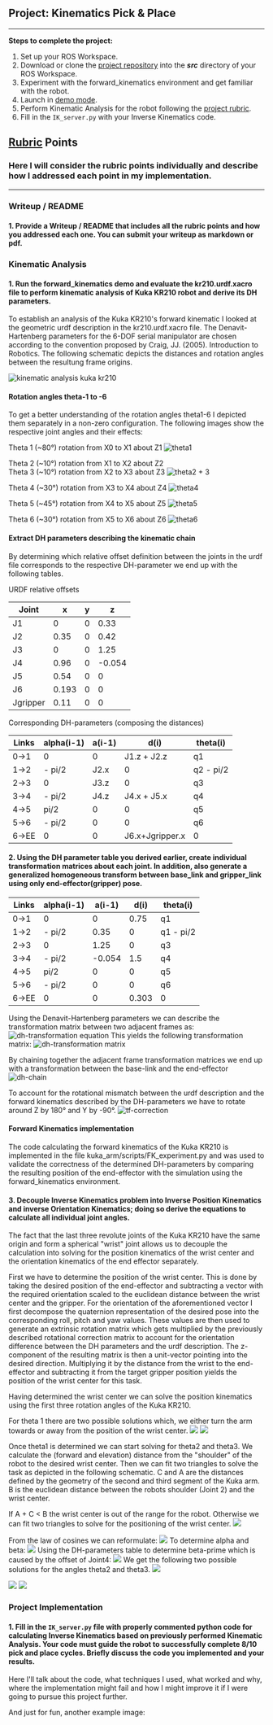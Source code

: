 ## Project: Kinematics Pick & Place
---
**Steps to complete the project:**  


1. Set up your ROS Workspace.
2. Download or clone the [project repository](https://github.com/udacity/RoboND-Kinematics-Project) into the ***src*** directory of your ROS Workspace.  
3. Experiment with the forward_kinematics environment and get familiar with the robot.
4. Launch in [demo mode](https://classroom.udacity.com/nanodegrees/nd209/parts/7b2fd2d7-e181-401e-977a-6158c77bf816/modules/8855de3f-2897-46c3-a805-628b5ecf045b/lessons/91d017b1-4493-4522-ad52-04a74a01094c/concepts/ae64bb91-e8c4-44c9-adbe-798e8f688193).
5. Perform Kinematic Analysis for the robot following the [project rubric](https://review.udacity.com/#!/rubrics/972/view).
6. Fill in the `IK_server.py` with your Inverse Kinematics code. 


[//]: # (Image References)

[image1]: ./misc_images/misc1.png
[image2]: ./misc_images/misc3.png
[image3]: ./misc_images/misc2.png
[image1]: ./misc_images/misc1.png
[robotschematic]: ./misc_images/robot-schematic.png


## [Rubric](https://review.udacity.com/#!/rubrics/972/view) Points
### Here I will consider the rubric points individually and describe how I addressed each point in my implementation.  

---
### Writeup / README

#### 1. Provide a Writeup / README that includes all the rubric points and how you addressed each one.  You can submit your writeup as markdown or pdf.  




### Kinematic Analysis
#### 1. Run the forward_kinematics demo and evaluate the kr210.urdf.xacro file to perform kinematic analysis of Kuka KR210 robot and derive its DH parameters.

To establish an analysis of the Kuka KR210's forward kinematic  I looked at the geometric urdf description in the kr210.urdf.xacro file. The Denavit-Hartenberg parameters for the 6-DOF serial manipulator are chosen according to the convention proposed by Craig, JJ. (2005). Introduction to Robotics. The following schematic depicts the distances and rotation angles between the resultung frame origins.

![kinematic analysis kuka kr210][robotschematic]

#### Rotation angles theta-1 to -6

To get a better understanding of the rotation angles theta1-6 I depicted them separately in a non-zero configuration. The following images show the respective joint angles and their effects: 

Theta 1 (~80°) rotation from X0 to X1 about Z1
![theta1](./misc_images/theta1.png)

Theta 2 (~10°) rotation from X1 to X2 about Z2 \
Theta 3 (~10°) rotation from X2 to X3 about Z3
![theta2 + 3](./misc_images/theta2_3.png)

Theta 4 (~30°) rotation from X3 to X4 about Z4
![theta4](./misc_images/theta4.png)

Theta 5 (~45°) rotation from X4 to X5 about Z5
![theta5](./misc_images/theta5.png)

Theta 6 (~30°) rotation from X5 to X6 about Z6
![theta6](./misc_images/theta6.png)


#### Extract DH parameters describing the kinematic chain

By determining which relative offset definition between the joints in the urdf file corresponds to the respective DH-parameter we end up with the following tables.

URDF relative offsets

Joint | x | y | z 
--- | --- | --- | --- 
J1 | 0 | 0 | 0.33  
J2 | 0.35 | 0 | 0.42
J3 | 0 | 0 | 1.25
J4 | 0.96 | 0 | -0.054
J5 | 0.54 | 0 | 0
J6 | 0.193 | 0 | 0
Jgripper | 0.11 | 0 | 0

Corresponding DH-parameters (composing the distances)

Links | alpha(i-1) | a(i-1) | d(i) | theta(i)
--- | --- | --- | --- | ---
0->1 | 0 | 0 | J1.z + J2.z  | q1
1->2 | - pi/2 | J2.x | 0 | q2 - pi/2
2->3 | 0 | J3.z | 0 | q3
3->4 |  - pi/2 | J4.z | J4.x + J5.x | q4
4->5 | pi/2 | 0 | 0 | q5
5->6 | - pi/2 | 0 | 0 | q6
6->EE | 0 | 0 | J6.x+Jgripper.x | 0



#### 2. Using the DH parameter table you derived earlier, create individual transformation matrices about each joint. In addition, also generate a generalized homogeneous transform between base_link and gripper_link using only end-effector(gripper) pose.

Links | alpha(i-1) | a(i-1) | d(i) | theta(i)
--- | --- | --- | --- | ---
0->1 | 0 | 0 | 0.75 | q1
1->2 | - pi/2 | 0.35 | 0 | q1 - pi/2
2->3 | 0 | 1.25 | 0 | q3
3->4 |  - pi/2 | -0.054 | 1.5 | q4
4->5 | pi/2 | 0 | 0 | q5
5->6 | - pi/2 | 0 | 0 | q6
6->EE | 0 | 0 | 0.303 | 0

Using the Denavit-Hartenberg parameters we can describe the transformation matrix between two adjacent frames as:
![dh-transformation equation](./misc_images/dh-trans-equation.png)
This yields the following transformation matrix:
![dh-transformation matrix](./misc_images/dh-trans-matrix.png)

By chaining together the adjacent frame transformation matrices we end up with a transformation between the base-link and the end-effector
![dh-chain](./misc_images/dh-chain.png)

To account for the rotational mismatch between the urdf description and the forward kinematics described by the DH-parameters we have to rotate around Z by 180° and Y by -90°.
![tf-correction](./misc_images/tf-correction.png)

#### Forward Kinematics implementation

The code calculating the forward kinematics of the Kuka KR210 is implemented in the file kuka_arm/scripts/FK_experiment.py and was used to validate the correctness of the determined DH-parameters by comparing the resulting position of the end-effector with the simulation using the forward_kinematics environment.

#### 3. Decouple Inverse Kinematics problem into Inverse Position Kinematics and inverse Orientation Kinematics; doing so derive the equations to calculate all individual joint angles.

The fact that the last three revolute joints of the Kuka KR210 have the same origin and form a spherical "wrist" joint allows us to decouple the calculation into solving for the position kinematics of the wrist center and the orientation kinematics of the end effector separately.

First we have to determine the position of the wrist center. This is done by taking the desired position of the end-effector and subtracting a vector with the required orientation scaled to the euclidean distance between the wrist center and the gripper.
For the orientation of the aforementioned vector I first decompose the quaternion representation of the desired pose into the corresponding roll, pitch and yaw values. These values are then used to generate an extrinsic rotation matrix which gets multiplied by the previously described rotational correction matrix to account for the orientation difference between the DH parameters and the urdf description. The z-component of the resulting matrix is then a unit-vector pointing into the desired direction. Multiplying it by the distance from the wrist to the end-effector and subtracting it from the target gripper position yields the position of the wrist center for this task.

Having determined the wrist center we can solve the position kinematics using the first three rotation angles of the Kuka KR210.

For theta 1 there are two possible solutions which, we either turn the arm towards or away from the position of the wrist center.
![](./misc_images/ik_theta1.png)
![](./misc_images/ik_theta1_calc.png)

Once theta1 is determined we can start solving for theta2 and theta3. We calculate the (forward and elevation) distance from the "shoulder" of the robot to the desired wrist center. Then we can fit two triangles to solve the task as depicted in the following schematic. C and A are the distances defined by the geometry of the second and third segment of the Kuka arm. B is the euclidean distance between the robots shoulder (Joint 2) and the wrist center. 

If A + C < B the wrist center is out of the range for the robot.
Otherwise we can fit two triangles to solve for the positioning of the wrist center.
![](./misc_images/j1_wc_triangulation.png)


From the law of cosines we can reformulate:
![](./misc_images/cosine_theorem.png)
To determine alpha and beta:
![](./misc_images/alpha_beta_triangle.png)
Using the DH-parameters table to determine beta-prime which is caused by the offset of Joint4:
![](./misc_images/beta_prime.png)
We get the following two possible solutions for the angles theta2 and theta3.
![](./misc_images/theta2_3_equations.png)


![](./misc_images/R3_6_structure.png)
![](./misc_images/R3_6_structure_min.png)


### Project Implementation

#### 1. Fill in the `IK_server.py` file with properly commented python code for calculating Inverse Kinematics based on previously performed Kinematic Analysis. Your code must guide the robot to successfully complete 8/10 pick and place cycles. Briefly discuss the code you implemented and your results. 


Here I'll talk about the code, what techniques I used, what worked and why, where the implementation might fail and how I might improve it if I were going to pursue this project further.  


And just for fun, another example image:
<!-- ![alt text][image3] -->


